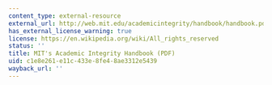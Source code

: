 ```yaml
---
content_type: external-resource
external_url: http://web.mit.edu/academicintegrity/handbook/handbook.pdf
has_external_license_warning: true
license: https://en.wikipedia.org/wiki/All_rights_reserved
status: ''
title: MIT's Academic Integrity Handbook (PDF)
uid: c1e8e261-e11c-433e-8fe4-8ae3312e5439
wayback_url: ''
---
```


